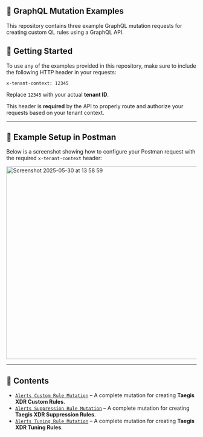 ## 📄 GraphQL Mutation Examples

This repository contains three example GraphQL mutation requests for creating custom QL rules using a GraphQL API.

## 🚀 Getting Started

To use any of the examples provided in this repository, make sure to include the following HTTP header in your requests:

`x-tenant-context: 12345`

Replace `12345` with your actual **tenant ID**.

This header is **required** by the API to properly route and authorize your requests based on your tenant context.

---

## 📸 Example Setup in Postman

Below is a screenshot showing how to configure your Postman request with the required `x-tenant-context` header:

<img width="510" alt="Screenshot 2025-05-30 at 13 58 59" src="https://github.com/user-attachments/assets/8c4f4618-8344-4028-b8d7-cac6a2ac629c" />

---

## 📂 Contents

- [`Alerts Custom Rule Mutation`](https://docs.taegis.secureworks.com/manage/custom_alerting_rules/) – A complete mutation for creating **Taegis XDR Custom Rules**.
- [`Alerts Suppression Rule Mutation`](https://docs.taegis.secureworks.com/manage/alert_suppression/) – A complete mutation for creating **Taegis XDR Suppression Rules**.
- [`Alerts Tuning Rule Mutation`](https://support.ctpx.secureworks.com/hc/en-us/articles/31307972521115-How-To-Alert-Severity-Tuning-Rules) – A complete mutation for creating **Taegis XDR Tuning Rules**.

